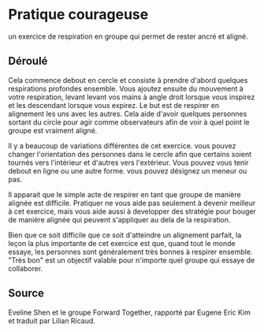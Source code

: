 # Pratique courageuse

un exercice de respiration en groupe qui permet de rester ancré et aligné. 

## Déroulé

Cela commence debout en cercle et consiste à prendre d'abord quelques respirations profondes ensemble. Vous ajoutez ensuite du mouvement à votre respiration, levant levant vos mains à angle droit lorsque vous inspirez et les descendant lorsque vous expirez. Le but est de respirer en alignement les uns avec les autres. Cela aide d'avoir quelques personnes sortant du circle pour agir comme observateurs afin de voir à quel point le groupe est vraiment aligné.

Il y a beaucoup de variations différentes de cet exercice. vous pouvez changer l'orientation des personnes dans le cercle afin que certains soient tournés vers l'intérieur et d'autres vers l'extérieur. Vous pouvez vous tenir debout en ligne ou une autre forme. vous pouvez désignez un meneur ou pas.

Il apparait que le simple acte de respirer en tant que groupe de manière alignée est difficile. Pratiquer ne vous aide pas seulement à devenir meilleur à cet exercice, mais vous aide aussi à developper des stratégie pour bouger de manière alignée qui peuvent s'appliquer au dela de la respiration.

Bien que ce soit difficile que ce soit d'atteindre un alignement parfait, la leçon la plus importante de cet exercice est que, quand tout le monde essaye, les personnes sont généralement très bonnes à respirer ensemble. "Très bon" est un objectif valable pour n'importe quel groupe qui essaye de collaborer.


## Source
Eveline Shen et le groupe Forward Together, rapporté par Eugene Eric Kim et traduit par Lilian Ricaud.

